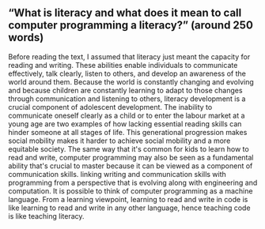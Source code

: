 ## “What is literacy and what does it mean to call computer programming a literacy?” (around 250 words)

Before reading the text, I assumed that literacy just meant the capacity for reading and writing. These abilities enable individuals to communicate effectively, talk clearly, listen to others, and develop an awareness of the world around them. Because the world is constantly changing and evolving and because children are constantly learning to adapt to those changes through communication and listening to others, literacy development is a crucial component of adolescent development. The inability to communicate oneself clearly as a child or to enter the labour market at a young age are two examples of how lacking essential reading skills can hinder someone at all stages of life. This generational progression makes social mobility makes it harder to achieve social mobility and a more equitable society. The same way that it's common for kids to learn how to read and write, computer programming may also be seen as a fundamental ability that's crucial to master because it can be viewed as a component of communication skills. linking writing and communication skills with programming from a perspective that is evolving along with engineering and computation. It is possible to think of computer programming as a machine language. From a learning viewpoint, learning to read and write in code is like learning to read and write in any other language, hence teaching code is like teaching literacy.


